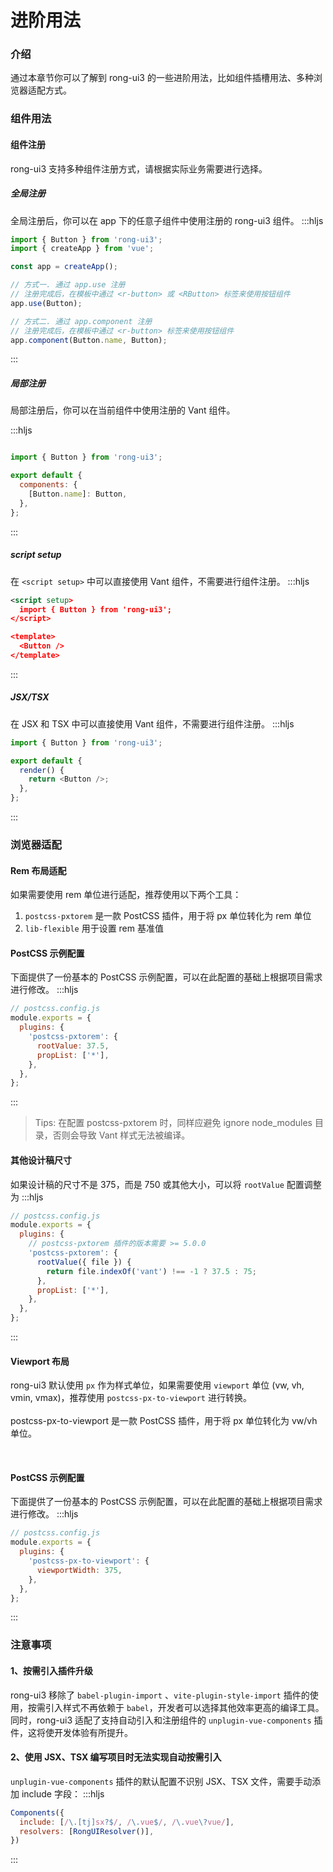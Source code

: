 # 进阶用法


<div class="card">

### 介绍
通过本章节你可以了解到 rong-ui3 的一些进阶用法，比如组件插槽用法、多种浏览器适配方式。

</div>


### 组件用法
<div class="card">

#### 组件注册
rong-ui3 支持多种组件注册方式，请根据实际业务需要进行选择。

##### 全局注册
全局注册后，你可以在 app 下的任意子组件中使用注册的 rong-ui3 组件。
:::hljs
```js
import { Button } from 'rong-ui3';
import { createApp } from 'vue';

const app = createApp();

// 方式一. 通过 app.use 注册
// 注册完成后，在模板中通过 <r-button> 或 <RButton> 标签来使用按钮组件
app.use(Button);

// 方式二. 通过 app.component 注册
// 注册完成后，在模板中通过 <r-button> 标签来使用按钮组件
app.component(Button.name, Button);
```
:::



##### 局部注册
局部注册后，你可以在当前组件中使用注册的 Vant 组件。

:::hljs
```js

import { Button } from 'rong-ui3';

export default {
  components: {
    [Button.name]: Button,
  },
};

```
:::




##### script setup
在 `<script setup>` 中可以直接使用 Vant 组件，不需要进行组件注册。
:::hljs
```xml
<script setup>
  import { Button } from 'rong-ui3';
</script>

<template>
  <Button />
</template>
```
:::



##### JSX/TSX
在 JSX 和 TSX 中可以直接使用 Vant 组件，不需要进行组件注册。
:::hljs
```js
import { Button } from 'rong-ui3';

export default {
  render() {
    return <Button />;
  },
};
```
:::


</div>


### 浏览器适配

<div class="card">

#### Rem 布局适配
如果需要使用 rem 单位进行适配，推荐使用以下两个工具：
1. `postcss-pxtorem` 是一款 PostCSS 插件，用于将 px 单位转化为 rem 单位
2. `lib-flexible` 用于设置 rem 基准值
#### PostCSS 示例配置
下面提供了一份基本的 PostCSS 示例配置，可以在此配置的基础上根据项目需求进行修改。
:::hljs
```js
// postcss.config.js
module.exports = {
  plugins: {
    'postcss-pxtorem': {
      rootValue: 37.5,
      propList: ['*'],
    },
  },
};
```
:::
> Tips: 在配置 postcss-pxtorem 时，同样应避免 ignore node_modules 目录，否则会导致 Vant 样式无法被编译。




#### 其他设计稿尺寸
如果设计稿的尺寸不是 375，而是 750 或其他大小，可以将 `rootValue` 配置调整为
:::hljs
```js
// postcss.config.js
module.exports = {
  plugins: {
    // postcss-pxtorem 插件的版本需要 >= 5.0.0
    'postcss-pxtorem': {
      rootValue({ file }) {
        return file.indexOf('vant') !== -1 ? 37.5 : 75;
      },
      propList: ['*'],
    },
  },
};

```
:::

</div>




<div class="card">

#### Viewport 布局
rong-ui3 默认使用 `px` 作为样式单位，如果需要使用 `viewport` 单位 (vw, vh, vmin, vmax)，推荐使用 `postcss-px-to-viewport` 进行转换。  
<br/>
postcss-px-to-viewport 是一款 PostCSS 插件，用于将 px 单位转化为 vw/vh 单位。  

<br/> 

#### PostCSS 示例配置
下面提供了一份基本的 PostCSS 示例配置，可以在此配置的基础上根据项目需求进行修改。
:::hljs
```js
// postcss.config.js
module.exports = {
  plugins: {
    'postcss-px-to-viewport': {
      viewportWidth: 375,
    },
  },
};

```
:::

</div>



### 注意事项

<div class="card">

#### 1、按需引入插件升级
rong-ui3 移除了 `babel-plugin-import` 、`vite-plugin-style-import` 插件的使用，按需引入样式不再依赖于 `babel`，开发者可以选择其他效率更高的编译工具。同时，rong-ui3 适配了支持自动引入和注册组件的 `unplugin-vue-components` 插件，这将使开发体验有所提升。


#### 2、使用 JSX、TSX 编写项目时无法实现自动按需引入
`unplugin-vue-components` 插件的默认配置不识别 JSX、TSX 文件，需要手动添加 include 字段：
:::hljs
```js
Components({
  include: [/\.[tj]sx?$/, /\.vue$/, /\.vue\?vue/],
  resolvers: [RongUIResolver()],
})
```
:::


</div>
